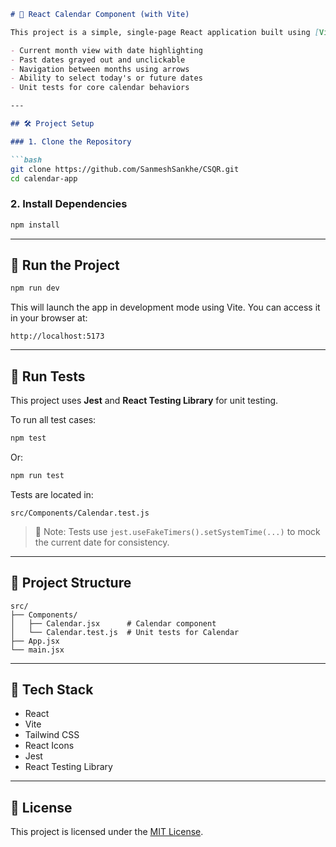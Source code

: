 ```markdown
# 📅 React Calendar Component (with Vite)

This project is a simple, single-page React application built using [Vite](https://vitejs.dev/) and [React Testing Library](https://testing-library.com/docs/react-testing-library/intro/). The app displays a calendar with the following features:

- Current month view with date highlighting
- Past dates grayed out and unclickable
- Navigation between months using arrows
- Ability to select today's or future dates
- Unit tests for core calendar behaviors

---

## 🛠️ Project Setup

### 1. Clone the Repository

```bash
git clone https://github.com/SanmeshSankhe/CSQR.git
cd calendar-app
```

### 2. Install Dependencies

```bash
npm install
```

---

## 🚀 Run the Project

```bash
npm run dev
```

This will launch the app in development mode using Vite. You can access it in your browser at:

```
http://localhost:5173
```

---

## 🧪 Run Tests

This project uses **Jest** and **React Testing Library** for unit testing.

To run all test cases:

```bash
npm test
```

Or:

```bash
npm run test
```

Tests are located in:

```
src/Components/Calendar.test.js
```

> 📌 Note: Tests use `jest.useFakeTimers().setSystemTime(...)` to mock the current date for consistency.

---

## 🧾 Project Structure

```
src/
├── Components/
│   ├── Calendar.jsx      # Calendar component
│   └── Calendar.test.js  # Unit tests for Calendar
├── App.jsx
└── main.jsx
```

---

## 🔧 Tech Stack

- React
- Vite
- Tailwind CSS
- React Icons
- Jest
- React Testing Library

---

## 📄 License

This project is licensed under the [MIT License](LICENSE).
```
